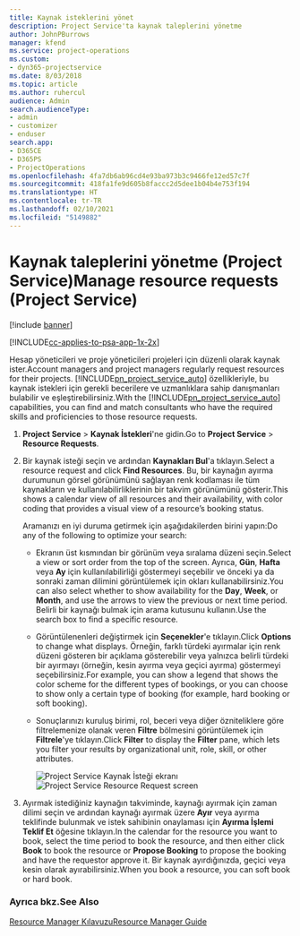 ```yaml
---
title: Kaynak isteklerini yönet
description: Project Service'ta kaynak taleplerini yönetme
author: JohnPBurrows
manager: kfend
ms.service: project-operations
ms.custom:
- dyn365-projectservice
ms.date: 8/03/2018
ms.topic: article
ms.author: ruhercul
audience: Admin
search.audienceType:
- admin
- customizer
- enduser
search.app:
- D365CE
- D365PS
- ProjectOperations
ms.openlocfilehash: 4fa7db6ab96cd4e93ba973b3c9466fe12ed57c7f
ms.sourcegitcommit: 418fa1fe9d605b8faccc2d5dee1b04b4e753f194
ms.translationtype: HT
ms.contentlocale: tr-TR
ms.lasthandoff: 02/10/2021
ms.locfileid: "5149882"
---
```

# <a name="manage-resource-requests-project-service"></a><span data-ttu-id="d6d7e-103">Kaynak taleplerini yönetme (Project Service)</span><span class="sxs-lookup"><span data-stu-id="d6d7e-103">Manage resource requests (Project Service)</span></span>

[!include [banner](../includes/psa-now-project-operations.md)]

[!INCLUDE[cc-applies-to-psa-app-1x-2x](../includes/cc-applies-to-psa-app-1x-2x.md)]

<span data-ttu-id="d6d7e-104">Hesap yöneticileri ve proje yöneticileri projeleri için düzenli olarak kaynak ister.</span><span class="sxs-lookup"><span data-stu-id="d6d7e-104">Account managers and project managers regularly request resources for their projects.</span></span> <span data-ttu-id="d6d7e-105">[!INCLUDE[pn_project_service_auto](../includes/pn-project-service-auto.md)] özellikleriyle, bu kaynak istekleri için gerekli becerilere ve uzmanlıklara sahip danışmanları bulabilir ve eşleştirebilirsiniz.</span><span class="sxs-lookup"><span data-stu-id="d6d7e-105">With the [!INCLUDE[pn_project_service_auto](../includes/pn-project-service-auto.md)] capabilities, you can find and match consultants who have the required skills and proficiencies to those resource requests.</span></span>  
  
1. <span data-ttu-id="d6d7e-106">**Project Service** > **Kaynak İstekleri**'ne gidin.</span><span class="sxs-lookup"><span data-stu-id="d6d7e-106">Go to **Project Service** > **Resource Requests**.</span></span>  
  
2. <span data-ttu-id="d6d7e-107">Bir kaynak isteği seçin ve ardından **Kaynakları Bul**'a tıklayın.</span><span class="sxs-lookup"><span data-stu-id="d6d7e-107">Select a resource request and click **Find Resources**.</span></span> <span data-ttu-id="d6d7e-108">Bu, bir kaynağın ayırma durumunun görsel görünümünü sağlayan renk kodlaması ile tüm kaynakların ve kullanılabilirliklerinin bir takvim görünümünü gösterir.</span><span class="sxs-lookup"><span data-stu-id="d6d7e-108">This shows a calendar view of all resources and their availability, with color coding that provides a visual view of a resource’s booking status.</span></span>  
  
    <span data-ttu-id="d6d7e-109">Aramanızı en iyi duruma getirmek için aşağıdakilerden birini yapın:</span><span class="sxs-lookup"><span data-stu-id="d6d7e-109">Do any of the following to optimize your search:</span></span>  
  
   -   <span data-ttu-id="d6d7e-110">Ekranın üst kısmından bir görünüm veya sıralama düzeni seçin.</span><span class="sxs-lookup"><span data-stu-id="d6d7e-110">Select a view or sort order from the top of the screen.</span></span> <span data-ttu-id="d6d7e-111">Ayrıca, **Gün**, **Hafta** veya **Ay** için kullanılabilirliği göstermeyi seçebilir ve önceki ya da sonraki zaman dilimini görüntülemek için okları kullanabilirsiniz.</span><span class="sxs-lookup"><span data-stu-id="d6d7e-111">You can also select whether to show availability for the **Day**, **Week**, or **Month**, and use the arrows to view the previous or next time period.</span></span> <span data-ttu-id="d6d7e-112">Belirli bir kaynağı bulmak için arama kutusunu kullanın.</span><span class="sxs-lookup"><span data-stu-id="d6d7e-112">Use the search box to find a specific resource.</span></span>  
  
   -   <span data-ttu-id="d6d7e-113">Görüntülenenleri değiştirmek için **Seçenekler**'e tıklayın.</span><span class="sxs-lookup"><span data-stu-id="d6d7e-113">Click **Options** to change what displays.</span></span> <span data-ttu-id="d6d7e-114">Örneğin, farklı türdeki ayırmalar için renk düzeni gösteren bir açıklama gösterebilir veya yalnızca belirli türdeki bir ayırmayı (örneğin, kesin ayırma veya geçici ayırma) göstermeyi seçebilirsiniz.</span><span class="sxs-lookup"><span data-stu-id="d6d7e-114">For example, you can show a legend that shows the color scheme for the different types of bookings, or you can choose to show only a certain type of booking (for example, hard booking or soft booking).</span></span>  
  
   -   <span data-ttu-id="d6d7e-115">Sonuçlarınızı kuruluş birimi, rol, beceri veya diğer özniteliklere göre filtrelemenize olanak veren **Filtre** bölmesini görüntülemek için **Filtrele**'ye tıklayın.</span><span class="sxs-lookup"><span data-stu-id="d6d7e-115">Click **Filter** to display the **Filter** pane, which lets you filter your results by organizational unit, role, skill, or other attributes.</span></span>  
  
       <span data-ttu-id="d6d7e-116">![Project Service Kaynak İsteği ekranı](../psa/media/project-service-resource-request-screen.png "Project Service Kaynak İsteği ekranı")</span><span class="sxs-lookup"><span data-stu-id="d6d7e-116">![Project Service Resource Request screen](../psa/media/project-service-resource-request-screen.png "Project Service Resource Request screen")</span></span>  
  
3. <span data-ttu-id="d6d7e-117">Ayırmak istediğiniz kaynağın takviminde, kaynağı ayırmak için zaman dilimi seçin ve ardından kaynağı ayırmak üzere **Ayır** veya ayırma teklifinde bulunmak ve istek sahibinin onaylaması için **Ayırma İşlemi Teklif Et** öğesine tıklayın.</span><span class="sxs-lookup"><span data-stu-id="d6d7e-117">In the calendar for the resource you want to book, select the time period to book the resource, and then either click **Book** to book the resource or **Propose Booking** to propose the booking and have the requestor approve it.</span></span> <span data-ttu-id="d6d7e-118">Bir kaynak ayırdığınızda, geçici veya kesin olarak ayırabilirsiniz.</span><span class="sxs-lookup"><span data-stu-id="d6d7e-118">When you book a resource, you can soft book or hard book.</span></span>  
  
### <a name="see-also"></a><span data-ttu-id="d6d7e-119">Ayrıca bkz.</span><span class="sxs-lookup"><span data-stu-id="d6d7e-119">See Also</span></span>  
 [<span data-ttu-id="d6d7e-120">Resource Manager Kılavuzu</span><span class="sxs-lookup"><span data-stu-id="d6d7e-120">Resource Manager Guide</span></span>](../psa/resource-manager-guide.md)
